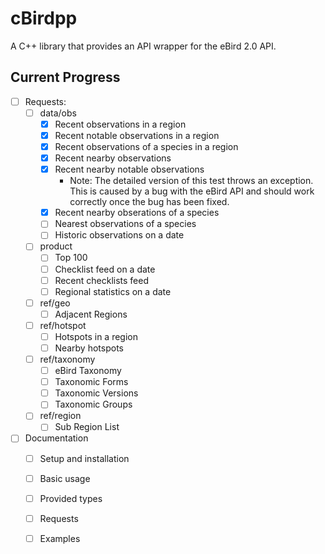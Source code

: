 # cBirdpp
A C++ library that provides an API wrapper for the eBird 2.0 API.

## Current Progress

- [ ] Requests:
  - [ ] data/obs
    - [x] Recent observations in a region
    - [x] Recent notable observations in a region
    - [x] Recent observations of a species in a region
    - [x] Recent nearby observations
    - [x] Recent nearby notable observations
        - Note: The detailed version of this test throws an exception. This is caused by a bug with the eBird API and should work correctly once the bug has been fixed.
    - [x] Recent nearby obserations of a species
    - [ ] Nearest observations of a species
    - [ ] Historic observations on a date
  - [ ] product
    - [ ] Top 100
    - [ ] Checklist feed on a date
    - [ ] Recent checklists feed
    - [ ] Regional statistics on a date
  - [ ] ref/geo
    - [ ] Adjacent Regions
  - [ ] ref/hotspot
    - [ ] Hotspots in a region
    - [ ] Nearby hotspots
  - [ ] ref/taxonomy
    - [ ] eBird Taxonomy
    - [ ] Taxonomic Forms
    - [ ] Taxonomic Versions
    - [ ] Taxonomic Groups
  - [ ] ref/region
    - [ ] Sub Region List

- [ ] Documentation
  - [ ] Setup and installation
  - [ ] Basic usage
  - [ ] Provided types
  - [ ] Requests
  - [ ] Examples

